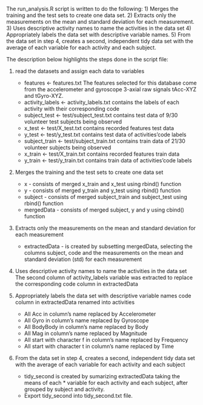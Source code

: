 The run_analysis.R script is written to do the following:
    1) Merges the training and the test sets to create one data set.
    2) Extracts only the measurements on the mean and standard deviation for each         measurement. 
    3) Uses descriptive activity names to name the activities in the data set
    4) Appropriately labels the data set with descriptive variable names. 
    5) From the data set in step 4, creates a second, independent tidy data set with     the average of each variable for each activity and each subject.

The description below highlights the steps done in the script file:
1) read the datasets and assign each data to variables
    * features <- features.txt 
        The features selected for this database come from the accelerometer and               gyroscope 3-axial raw signals tAcc-XYZ and tGyro-XYZ.
    * activity_labels <- activity_labels.txt
        contains the labels of each activity with their corresponding code
    * subject_test <- test/subject_test.txt 
        contains test data of 9/30 volunteer test subjects being observed
    * x_test <- test/X_test.txt 
        contains recorded features test data
    * y_test <- test/y_test.txt 
        contains test data of activities’code labels
    * subject_train <- test/subject_train.txt 
        contains train data of 21/30 volunteer subjects being observed
    * x_train <- test/X_train.txt 
        contains recorded features train data
    * y_train <- test/y_train.txt 
        contains train data of activities’code labels

2) Merges the training and the test sets to create one data set
    * x  - consists of merged x_train and x_test using rbind() function
    * y  - consists of merged y_train and y_test using rbind() function
    * subject  - consists of merged subject_train and subject_test using rbind()            function
    * mergedData  - consists of merged subject, y and y using cbind() function

3) Extracts only the measurements on the mean and standard deviation for each             measurement
    * extractedData - is created by subsetting mergedData, selecting the columns            subject, code and the measurements on the mean and standard                           deviation (std) for each measurement

4) Uses descriptive activity names to name the activities in the data set
    The second column of activity_labels variable was extracted to replace the            corresponding code column in extractedData
    

5) Appropriately labels the data set with descriptive variable names
    code column in extractedData renamed into activities
    * All Acc in column’s name replaced by Accelerometer
    * All Gyro in column’s name replaced by Gyroscope
    * All BodyBody in column’s name replaced by Body
    * All Mag in column’s name replaced by Magnitude
    * All start with character f in column’s name replaced by Frequency
    * All start with character t in column’s name replaced by Time

6) From the data set in step 4, creates a second, independent tidy data set with the average of each variable for each activity and each subject
    * tidy_second  is created by sumarizing extractedData taking the means of  each       * variable for each activity and each subject, after grouped by subject and           activity.
    *  Export tidy_second into tidy_second.txt file.